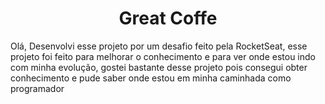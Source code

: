 <h1 align="center">Great Coffe</h1>

<p>Olá, Desenvolvi esse projeto por um desafio feito pela RocketSeat, esse projeto foi feito para melhorar o conhecimento e para ver onde estou indo com minha evolução, gostei bastante desse projeto pois consegui obter conhecimento e pude saber onde estou em minha caminhada como programador</p>
